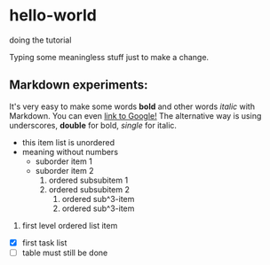 # hello-world
doing the tutorial

Typing some meaningless stuff just to make a change.

## Markdown experiments:
It's very easy to make some words **bold** and other words *italic* with Markdown. You can even [link to Google!](http://google.com)
The alternative way is using underscores, __double__ for bold, _single_ for italic.

* this item list is unordered
* meaning without numbers
  * suborder item 1
  * suborder item 2
    1. ordered subsubitem 1
    1. ordered subsubitem 2
        1.  ordered sub^3-item
        1.  ordered sub^3-item
1. first level ordered list item

- [x] first task list
- [ ] table must still be done
